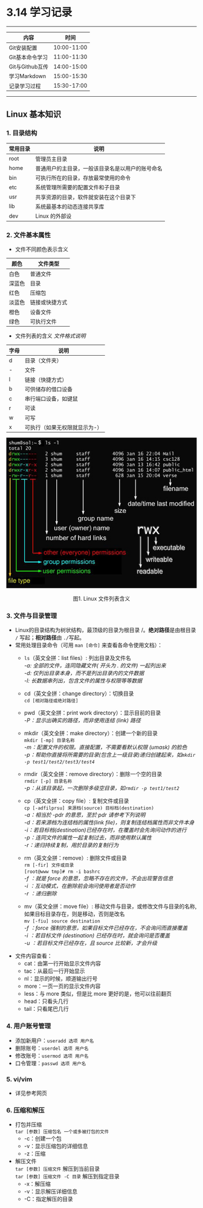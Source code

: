 # 3.14 学习记录
---
| 内容         | 时间        |
| ------------ | ----------- |
| Git安装配置  | 10:00-11:00 |
| Git基本命令学习 | 11:00-11:30 |
| Git与Github互传 | 14:00-15:00 |
| 学习Markdown   | 15:00-15:30 |
| 记录学习过程   | 15:30-17:00 |
---
## Linux 基本知识
### 1. 目录结构
| 常用目录     | 说明       |
| ----------- | ---------- |
| root        | 管理员主目录 |
| home        | 普通用户的主目录，一般该目录名是以用户的账号命名 |
| bin         | 可执行所在的目录，存放最常使用的命令 |
| etc         | 系统管理所需要的配置文件和子目录 |
| usr         | 共享资源的目录，软件就安装在这个目录下 |
| lib         | 系统最基本的动态连接共享库 |
| dev         | Linux 的外部设 |


### 2. 文件基本属性
  * 文件不同颜色表示含义

| 颜色   | 文件类型       |
| ------ | -------------- |
| 白色   | 普通文件       |
| 深蓝色 | 目录           |
| 红色   | 压缩包         |
| 淡蓝色 | 链接或快捷方式 |
| 橙色   | 设备文件       |
| 绿色   | 可执行文件     |
  
  * 文件列表的含义
*文件格式说明*

| 字母 | 说明                          |
| ---- | ----------------------------- |
| d    | 目录（文件夹）                |
| -    | 文件                          |
| l    | 链接（快捷方式）              |
| b    | 可供储存的借口设备            |
| c    | 串行端口设备，如键鼠          |
| r    | 可读                          |
| w    | 可写                          |
| x    | 可执行（如果无权限就显示为-） |

  <div align=center>
  <img src="https://github.com/Larry-Wendy/Espressif_intern/blob/main/fig/linux%E6%96%87%E4%BB%B6%E5%88%97%E8%A1%A8%E5%90%AB%E4%B9%89.jpg" width="600" />
  </div>
  <p align="center">
  图1. Linux 文件列表含义
  </p>


### 3. 文件与目录管理
  * Linux的目录结构为树状结构，最顶级的目录为根目录 /。**绝对路径**是由根目录 `/` 写起；**相对路径**由 `./`写起。
  * 常用处理目录命令（可用 `man [命令]` 来查看各命令使用文档）：  
    * `ls`（英文全拼：list files）: 列出目录及文件名  
      *-a: 全部的文件，连同隐藏文件( 开头为 . 的文件) 一起列出来*  
      *-d: 仅列出目录本身，而不是列出目录内的文件数据*            
      *-l: 长数据串列出，包含文件的属性与权限等等数据*            
    
    * cd（英文全拼：change directory）：切换目录  
    `cd [相对路径或绝对路径]`  
    * pwd（英文全拼：print work directory）：显示目前的目录  
      *-P：显示出确实的路径，而非使用连结 (link) 路径*  
    
    * mkdir（英文全拼：make directory）：创建一个新的目录  
    `mkdir [-mp] 目录名称`   
      *-m：配置文件的权限。直接配置，不需要看默认权限 (umask) 的脸色*  
      *-p：帮助你直接将所需要的目录(包含上一级目录)递归创建起来，如`mkdir -p test1/test2/test3/test4`*  
    
    * rmdir（英文全拼：remove directory）：删除一个空的目录  
    `rmdir [-p] 目录名称`  
      *-p：从该目录起，一次删除多级空目录，如`rmdir -p test1/test2`* 
    
    * cp（英文全拼：copy file）: 复制文件或目录  
    `cp [-adfilprsu] 来源档(source) 目标档(destination)`  
      *-a：相当於 -pdr 的意思，至於 pdr 请参考下列说明*  
      *-d：若来源档为连结档的属性(link file)，则复制连结档属性而非文件本身*  
      *-i：若目标档(destination)已经存在时，在覆盖时会先询问动作的进行*  
      *-p：连同文件的属性一起复制过去，而非使用默认属性*  
      *-r：递归持续复制，用於目录的复制行为*  
      
    * rm（英文全拼：remove）: 删除文件或目录  
    `rm [-fir] 文件或目录`  
    `[root@www tmp]# rm -i bashrc`  
      *-f ：就是 force 的意思，忽略不存在的文件，不会出现警告信息*  
      *-i ：互动模式，在删除前会询问使用者是否动作*  
      *-r ：递归删除*  
      
    * mv（英文全拼：move file）: 移动文件与目录，或修改文件与目录的名称,如果目标目录存在，则是移动，否则是改名  
    `mv [-fiu] source destination`  
      *-f ：force 强制的意思，如果目标文件已经存在，不会询问而直接覆盖*  
      *-i ：若目标文件 (destination) 已经存在时，就会询问是否覆盖*  
      *-u ：若目标文件已经存在，且 source 比较新，才会升级*  
  * 文件内容查看：  
    * cat：由第一行开始显示文件内容
    * tac：从最后一行开始显示
    * nl：显示的时候，顺道输出行号
    * more：一页一页的显示文件内容
    * less：与 more 类似，但是比 more 更好的是，他可以往前翻页
    * head：只看头几行
    * tail：只看尾巴几行
 
### 4. 用户账号管理
   * 添加新用户：`useradd 选项 用户名`
   * 删除账号：`userdel 选项 用户名`
   * 修改账号：`usermod 选项 用户名`
   * 口令管理：`passwd 选项 用户名`
 
### 5. vi/vim
   * 详见参考网页

### 6. 压缩和解压
   * 打包并压缩  
   `tar [参数] 压缩包名 一个或多被打包的文件`  
     * -c：创建一个包
     * -v：显示压缩包的详细信息
     * -z：压缩
   * 解压文件  
   `tar [参数] 压缩文件` 解压到当前目录  
   `tar [参数] 压缩文件 -C 目录` 解压到指定目录  
     * -x：解压缩
     * -v：显示解压详细信息
     * -C：指定解压的目录
     
